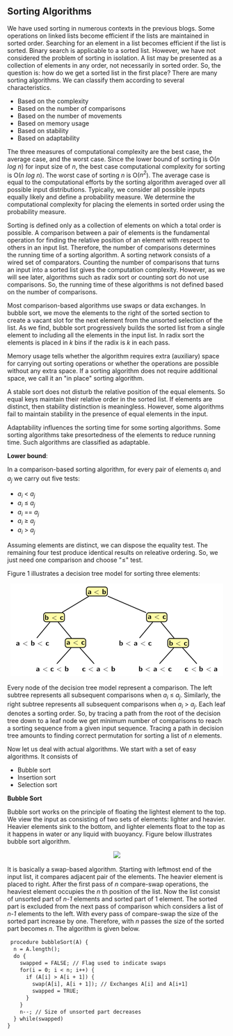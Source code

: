 ## Sorting Algorithms

We have used sorting in numerous contexts in the previous blogs.  Some operations on linked
lists become efficient if the lists are maintained in sorted order. Searching for an element in a list
becomes efficient if the list is sorted. Binary search is applicable to a sorted list.
However, we have not considered the problem of sorting in isolation. A list may be presented as
a collection of elements in any order, not necessarily in sorted order. So, the question is: 
how do we get a sorted list in the first place? There are many sorting algorithms. We can classify
them according to several characteristics. 

- Based on the complexity  
- Based on the number of comparisons 
- Based on the number of movements
- Based on memory usage
- Based on stability
- Based on adaptability

The three measures of computational complexity are the best case, the average case, and the worst
case. Since the lower bound of sorting is O(<i>n log n</i>) for input size of <i>n</i>, the best 
case computational complexity for sorting is O(<i>n log n</i>). The worst case of sorting <i>n</i> is 
O(<i>n<sup>2</sup></i>). The average case is equal to the computational efforts by the sorting 
algorithm averaged over all possible input distributions. Typically, we consider all possible inputs 
equally likely and define a probability measure. We determine the computational complexity for 
placing the elements in sorted order using the probability measure. 

Sorting is defined only as a collection of elements on which a total order is possible. A comparison
between a pair of elements is the fundamental operation for finding the relative position of an 
element with respect to others in an input list. Therefore, the number of comparisons determines
the running time of a sorting algorithm. A sorting network consists of a wired set 
of comparators. Counting the number of comparisons that turns an input into a sorted list gives 
the computation complexity. However, as we will see later, algorithms such as radix 
sort or counting sort do not use comparisons. So, the running time of these algorithms is not 
defined based on the number of comparisons.

Most comparison-based algorithms use swaps or data exchanges. In bubble sort, we move the elements
to the right of the sorted section to create a vacant slot for the next element
from the unsorted selection of the list. As we find, bubble sort progressively builds the
sorted list from a single element to including all the elements in the input list. In radix sort
the elements is placed in <i>k</i> bins if the radix is <i>k</i> in each pass. 

Memory usage tells whether the algorithm requires extra (auxiliary) space for carrying out 
sorting operations or whether the operations are possible without any extra space. If a sorting 
algorithm does not require additional space, we call it an "in place" sorting algorithm.

A stable sort does not disturb the relative position of the equal elements. So equal keys maintain
their relative order in the sorted list. If elements are distinct, then stability distinction
is meaningless. However, some algorithms fail to maintain stability in the presence of equal elements 
in the input.

Adaptability influences the sorting time for some sorting algorithms. Some sorting algorithms take 
presortedness of the elements to reduce running time. Such algorithms are classified
as adaptable. 

<strong>Lower bound</strong>: 

In a comparison-based sorting algorithm, for every pair of elements <i>a<sub>i</sub></i> and
<i>a<sub>j</sub></i> we carry out five tests:

- <i>a<sub>i</sub></i> &lt; <i>a<sub>j</sub></i>
- <i>a<sub>i</sub></i> &le; <i>a<sub>j</sub></i>
- <i>a<sub>i</sub></i> == <i>a<sub>j</sub></i>
- <i>a<sub>i</sub></i> &ge; <i>a<sub>j</sub></i>
- <i>a<sub>i</sub></i> &gt; <i>a<sub>j</sub></i>

Assuming elements are distinct, we can dispose the equality test. The remaining four test produce
identical results on releative ordering. So, we just need one comparison and choose "&le;" test.

Figure 1 illustrates a decision tree model for sorting three elements:
<p style="text-align:center">
  <img src="../images/decisionTree.png">
</p>
Every node of the decision tree model represent a comparison. The left subtree represents all
subsequent comparisons when <i>a<sub>i</sub></i> &le; <i>a<sub>j</sub></i>. Similarly, the 
right subtree represents all subsequent comparisons when <i>a<sub>i</sub></i> &gt; <i>a<sub>j</sub></i>.
Each leaf denotes a sorting order. So, by tracing a path from the root of the decision tree down
to a leaf node we get minimum number of comparisons to reach a sorting sequence from a given
input sequence. Tracing a path in decision tree amounts to finding correct permutation for 
sorting a list of <i>n</i> elements.

Now let us deal with actual algorithms. We start with a set of easy algorithms. It consists of

- Bubble sort
- Insertion sort
- Selection sort

<strong>Bubble Sort</strong>

Bubble sort works on the principle of floating the lightest element to the top. We view the input 
as consisting of two sets of elements: lighter and heavier. Heavier elements sink to the bottom, and 
lighter elements float to the top as it happens in water or any liquid with buoyancy. Figure
below illustrates bubble sort algorithm.
<p style="text-align:center">
  <img src="../images/bubbleSort.png">
</p>
It is basically a swap-based algorithm. Starting with leftmost end of the input list, it compares
adjacent pair of the elements. The heavier element is placed to right. After the first pass of 
<i>n</i> compare-swap operations, the heaviest element occupies the <i>n</i> th position of the
list. Now the list consist of unsorted part of <i>n-1</i> elements and sorted part of 1 element.
The sorted part is excluded from the next pass of comparison which considers a list of <i>n-1</i>
elements to the left. With every pass of compare-swap the size of the sorted part increase by one.
Therefore, with <i>n</i> passes the size of the sorted part becomes <i>n</i>. The algorithm
is given below.

```
 procedure bubbleSort(A) {
  n = A.length();
  do { 
    swapped = FALSE; // Flag used to indicate swaps
    for(i = 0; i < n; i++) {
      if (A[i] > A[i + 1]) { 
        swap(A[i], A[i + 1]); // Exchanges A[i] and A[i+1]
        swapped = TRUE;
      }
    }
    n--; // Size of unsorted part decreases
  } while(swapped)
}
```





